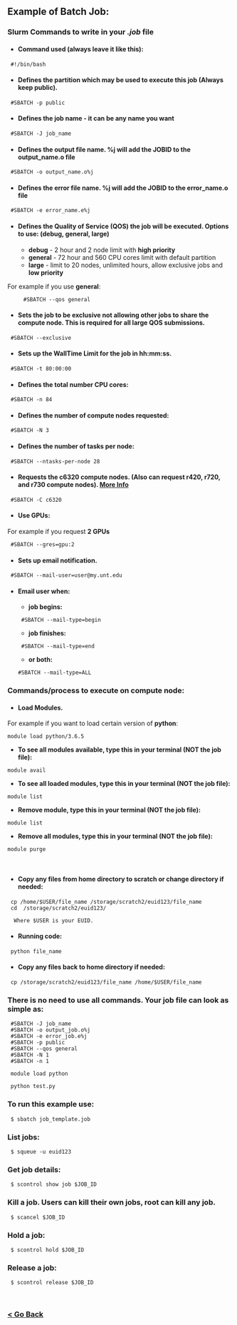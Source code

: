 ## Example of  Batch Job:


### Slurm Commands to write in your *.job* file


* #### Command used (always leave it like this):
```
 #!/bin/bash
```

* ####    Defines the partition which may be used to execute this job (Always keep public).
```
 #SBATCH -p public
```

* ####    Defines the job name - it can be any name you want
```
 #SBATCH -J job_name
```

* ####    Defines the output file name. %j will add the JOBID to the output_name.o file
```
 #SBATCH -o output_name.o%j
```

* ####    Defines the error file name. %j will add the JOBID to the error_name.o file
```
 #SBATCH -e error_name.e%j
```

* ####    Defines the Quality of Service (**QOS**) the job will be executed. Options to use: (debug, general, large)
  * **debug** - 2 hour and 2 node limit with **high priority**
  * **general** - 72 hour and 560 CPU cores limit with default partition
  * **large** - limit to 20 nodes, unlimited hours, allow exclusive jobs and **low priority**
 
 For example if you use **general**:
```
     #SBATCH --qos general
```

* ####    Sets the job to be exclusive not allowing other jobs to share the compute node.  This is required for all large QOS submissions.
```
 #SBATCH --exclusive
```

* ####    Sets up the WallTime Limit for the job in hh:mm:ss.
```
 #SBATCH -t 80:00:00
```

* ####    Defines the total number CPU cores:
```
 #SBATCH -n 84
```

* ####    Defines the number of compute nodes requested:
```
 #SBATCH -N 3
```

* ####    Defines the number of tasks per node:
```
 #SBATCH --ntasks-per-node 28
```

* ####    Requests the c6320 compute nodes. (Also can request r420, r720, and r730 compute nodes). [More Info](https://hpc.unt.edu/compute-nodes)
```
 #SBATCH -C c6320
```

* ####    Use GPUs:
For example if you request **2 GPUs**
```
 #SBATCH --gres=gpu:2
```

* ####    Sets up email notification.
```
 #SBATCH --mail-user=user@my.unt.edu
```

* ####    Email user when:
  * **job begins:**
  ```
   #SBATCH --mail-type=begin
  ```
  * **job finishes:**
  ```
   #SBATCH --mail-type=end
  ```
  * **or both:**
   ```
   #SBATCH --mail-type=ALL
  ```

### Commands/process to execute on compute node:
* #### Load Modules.
For example if you want to load certain version of **python**:
   ```
   module load python/3.6.5
  ```
  * **To see all modules available, type this in your terminal (NOT the job file):**
  ```
  module avail
  ```
  * **To see all loaded modules, type this in your terminal (NOT the job file):**
  ```
  module list
  ```
  * **Remove module, type this in your terminal (NOT the job file):**
  ```
  module list
  ```
  * **Remove all modules, type this in your terminal (NOT the job file):**
  ```
  module purge
  ```

</br>

* #### Copy any files from home directory to scratch or change directory if needed:
```
 cp /home/$USER/file_name /storage/scratch2/euid123/file_name
 cd  /storage/scratch2/euid123/
```

      Where $USER is your EUID.

* #### Running code:
```
 python file_name
```

* #### Copy any files back to home directory if needed:
```
 cp /storage/scratch2/euid123/file_name /home/$USER/file_name
 ```

### There is no need to use all commands. Your job file can look as simple as:
```
 #SBATCH -J job_name
 #SBATCH -o output_job.o%j
 #SBATCH -e error_job.e%j
 #SBATCH -p public
 #SBATCH --qos general
 #SBATCH -N 1
 #SBATCH -n 1

 module load python

 python test.py
```
 

 
 
 ### To run this example use:
 

```
 $ sbatch job_template.job
```

### List jobs:


```
 $ squeue -u euid123
```




### Get job details:
```
 $ scontrol show job $JOB_ID
```


### Kill a job. Users can kill their own jobs, root can kill any job.
```
 $ scancel $JOB_ID
```

### Hold a job:
```
 $ scontrol hold $JOB_ID
```


### Release a job:
```
 $ scontrol release $JOB_ID
```


<br/>

### [< Go Back](https://github.com/gmihaila/unt_hpc)
